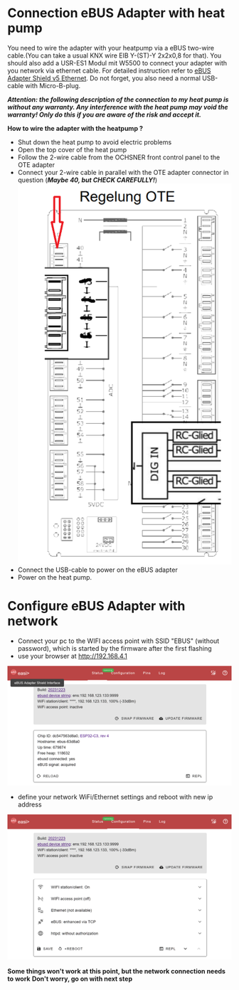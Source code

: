 # Connection eBUS Adapter with heat pump

You need to wire the adapter with your heatpump via a eBUS two-wire cable.(You can take a usual KNX wire EIB Y-(ST)-Y 2x2x0,8 for that). 
You should also add a USR-ES1 Modul mit W5500 to connect your adapter with you network via ethernet cable.
For detailed instruction refer to [eBUS Adapter Shield v5 Ethernet](https://adapter.ebusd.eu/v5/#ethernet).
Do not forget, you also need a normal USB-cable with Micro-B-plug.

***Attention: the following description of the connection to my heat pump is without any warranty. Any interference with the heat pump may 
void the warranty! Only do this if you are aware of the risk and accept it.***

**How to wire the adapter with the heatpump ?**
- Shut down the heat pump to avoid electric problems
- Open the top cover of the heat pump
- Follow the 2-wire cable from the OCHSNER front control panel to the OTE adapter
- Connect your 2-wire cable in parallel with the OTE adapter connector in question
  (***Maybe 40, but CHECK CAREFULLY!***)
  ![image](pictures/ote_adapter.png)
- Connect the USB-cable to power on the eBUS adapter
- Power on the heat pump.

# Configure eBUS Adapter with network

- Connect your pc to the WIFI access point with SSID "EBUS" (without password), which is started by the firmware after the first flashing
- use your browser at http://192.168.4.1

![image](pictures/easi1.png)

- define your network WiFi/Ethernet settings and reboot with new ip address
  
![image](pictures/easi2.png)

**Some things won't work at this point, but the network connection needs to work**
**Don't worry, go on with next step**
